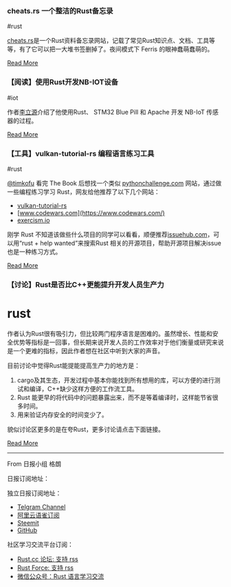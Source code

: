 ### cheats.rs 一个整洁的Rust备忘录
#rust

[cheats.rs](https://cheats.rs)是一个Rust资料备忘录网站，记载了常见Rust知识点、文档、工具等等，有了它可以把一大堆书签删掉了。夜间模式下 Ferris 的眼神蠢萌蠢萌的。

[Read More](https://cheats.rs/)

### 【阅读】使用Rust开发NB-IOT设备
#iot

作者[李立源](https://medium.com/@ly.lee?source=post_page---------------------------)介绍了他使用Rust、 STM32 Blue Pill 和 Apache 开发 NB-IoT 传感器的过程。

[Read More](https://medium.com/@ly.lee/rust-rocks-nb-iot-stm32-blue-pill-with-quectel-bc95-g-on-apache-mynewt-ef62a7e28f7e)

### 【工具】vulkan-tutorial-rs 编程语言练习工具

#rust

[@timkofu](https://twitter.com/timkofu) 看完 The Book 后想找一个类似 [pythonchallenge.com](https://t.co/Q0vzcnTU9S) 网站，通过做一些编程练习学习 Rust，网友给他推荐了以下几个网站：

* [vulkan-tutorial-rs](https://github.com/bwasty/vulkan-tutorial-rs)
* [www.codewars.com](https://www.codewars.com/)
* [exercism.io](https://exercism.io)

刚学 Rust 不知道该做些什么项目的同学可以看看，顺便推荐[issuehub.com](http://issuehub.io)，可以用“rust + help wanted”来搜索Rust 相关的开源项目，帮助开源项目解决issue也是一种练习方式。

[Read More](https://twitter.com/timkofu/status/1158415111394123776)

### 【讨论】Rust是否比C++更能提升开发人员生产力
# rust

作者认为Rust很有吸引力，但比较两门程序语言是困难的。虽然增长、性能和安全优势等指标是一回事，但长期来说开发人员的工作效率对于他们衡量或研究来说是一个更难的指标，因此作者想在社区中听到大家的声音。

目前讨论中觉得Rust能提能提高生产力的地方是：

1. cargo及其生态，开发过程中基本你能找到所有想用的库，可以方便的进行测试和编译，C++缺少这样方便的工作流工具。
2. Rust 能更早的将代码中的问题暴露出来，而不是等着编译时，这样能节省很多时间。
3. 用来验证内存安全的时间变少了。

貌似讨论区更多的是在夸Rust，更多讨论请点击下面链接。

[Read More](https://www.reddit.com/r/rust/comments/cmk5rz/does_rust_improve_developer_productivity_over_c/)


---

From 日报小组 格朗

日报订阅地址：

独立日报订阅地址：

- [Telgram Channel](https://t.me/rust_daily_news)
- [阿里云语雀订阅](https://www.yuque.com/chaosbot/rustnews)
- [Steemit](https://steemit.com/@blackanger)
- [GitHub](https://github.com/RustStudy/rust_daily_news)

社区学习交流平台订阅：

- [Rust.cc 论坛: 支持 rss](https://rust.cc)
- [Rust Force: 支持 rss](https://rustforce.net/)
- [微信公众号：Rust 语言学习交流](https://rust.cc/article?id=ed7c9379-d681-47cb-9532-0db97d883f62)
